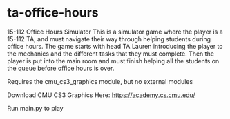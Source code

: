# ta-office-hours

15-112 Office Hours Simulator
This is a simulator game where the player is a 15-112 TA, and must navigate 
their way through helping students during office hours. The game starts with 
head TA Lauren introducing the player to the mechanics and the different tasks
that they must complete. Then the player is put into the main room and must finish
helping all the students on the queue before office hours is over.

Requires the cmu_cs3_graphics module, but no external modules

Download CMU CS3 Graphics Here: https://academy.cs.cmu.edu/

Run main.py to play
